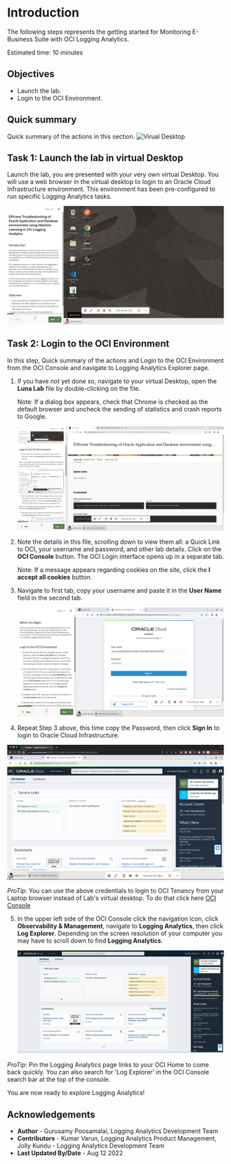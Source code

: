
# Introduction

The following steps represents the getting started for Monitoring E-Business Suite with OCI Logging Analytics.

Estimated time: 10 minutes

## Objectives

- Launch the lab.
- Login to the OCI Environment.

## Quick summary
Quick summary of the actions in this section.
    ![Virual Desktop](./images/login-to-oci.gif " ")

## Task 1: Launch the lab in virtual Desktop

Launch the lab, you are presented with your very own virtual Desktop. You will use a web browser in the virtual desktop to login to an Oracle Cloud Infrastructure environment. This environment has been pre-configured to run specific Logging Analytics tasks.

   ![Virual Desktop](./images/virtual-desktop.png " ")

## Task 2: Login to the OCI Environment

In this step, Quick summary of the actions and Login to the OCI Environment from the OCI Console and navigate to Logging Analytics Explorer page.

1. If you have _not_ yet done so, navigate to your virtual Desktop, open the **Luna Lab** file by double-clicking on the file.

   Note: If a dialog box appears, check that Chrome is checked as the default browser and uncheck the sending of statistics and crash reports to Google.

   ![](images/login-to-oci1.png "Virtual Desktop")

2. Note the details in this file, scrolling down to view them all: a Quick Link to OCI, your username and password, and other lab details. Click on the **OCI Console** button. The OCI Login interface opens up in a separate tab.

   Note: If a message appears regarding cookies on the site, click the **I accept all cookies** button.


3. Navigate to first tab, copy your username and paste it in the **User Name** field in the second tab.

   ![](images/login-to-oci-idcs.png "Virtual Desktop")


4. Repeat Step 3 above, this time copy the Password, then click **Sign In** to login to Oracle Cloud Infrastructure.

  ![](images/oci-logged-in.png "Virtual Desktop")

  *ProTip*: You can use the above credentials to login to OCI Tenancy from your Laptop browser instead of Lab's virtual desktop. To do that click here [OCI Console](https://cloud.oracle.com/?region=us-phoenix-1&tenant=emdemo&provider=OracleIdentityCloudService)

5. In the upper left side of the OCI Console click the navigation icon, click **Observability & Management**, navigate to **Logging Analytics**, then click **Log Explorer**. Depending on the screen resolution of your computer you may have to scroll down to find **Logging Analytics**.

     ![](images/go-to-explorer.gif "Navigate to Log Explorer")

  *ProTip*: Pin the Logging Analytics page links to your OCI Home to come back quickly. You can also search for 'Log Explorer' in the OCI Console search bar at the top of the console.

  You are now ready to explore Logging Analytics!

## Acknowledgements

* **Author** - Gurusamy Poosamalai, Logging Analytics Development Team
* **Contributors** -  Kumar Varun, Logging Analytics Product Management, Jolly Kundu - Logging Analytics Development Team
* **Last Updated By/Date** - Aug 12 2022
